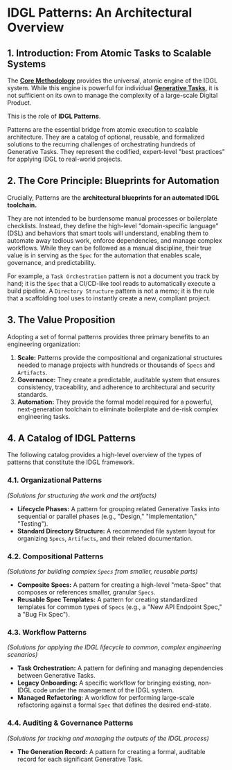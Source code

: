 # IDGL Patterns: An Architectural Overview

## 1. Introduction: From Atomic Tasks to Scalable Systems

The **[Core Methodology](./03-the-artifact-lifecycle.md)** provides the universal, atomic engine of the IDGL system. While this engine is powerful for individual **[Generative Tasks](./03-the-artifact-lifecycle.md#2-anatomy-of-a-generative-task)**, it is not sufficient on its own to manage the complexity of a large-scale Digital Product.

This is the role of **IDGL Patterns**.

Patterns are the essential bridge from atomic execution to scalable architecture. They are a catalog of optional, reusable, and formalized solutions to the recurring challenges of orchestrating hundreds of Generative Tasks. They represent the codified, expert-level "best practices" for applying IDGL to real-world projects.

## 2. The Core Principle: Blueprints for Automation

Crucially, Patterns are the **architectural blueprints for an automated IDGL toolchain.**

They are not intended to be burdensome manual processes or boilerplate checklists. Instead, they define the high-level "domain-specific language" (DSL) and behaviors that smart tools will understand, enabling them to automate away tedious work, enforce dependencies, and manage complex workflows. While they can be followed as a manual discipline, their true value is in serving as the `Spec` for the automation that enables scale, governance, and predictability.

For example, a `Task Orchestration` pattern is not a document you track by hand; it is the `Spec` that a CI/CD-like tool reads to automatically execute a build pipeline. A `Directory Structure` pattern is not a memo; it is the rule that a scaffolding tool uses to instantly create a new, compliant project.

## 3. The Value Proposition

Adopting a set of formal patterns provides three primary benefits to an engineering organization:

1.  **Scale:** Patterns provide the compositional and organizational structures needed to manage projects with hundreds or thousands of `Specs` and `Artifacts`.
2.  **Governance:** They create a predictable, auditable system that ensures consistency, traceability, and adherence to architectural and security standards.
3.  **Automation:** They provide the formal model required for a powerful, next-generation toolchain to eliminate boilerplate and de-risk complex engineering tasks.

## 4. A Catalog of IDGL Patterns

The following catalog provides a high-level overview of the types of patterns that constitute the IDGL framework.

### 4.1. Organizational Patterns
*(Solutions for structuring the work and the artifacts)*

*   **Lifecycle Phases:** A pattern for grouping related Generative Tasks into sequential or parallel phases (e.g., "Design," "Implementation," "Testing").
*   **Standard Directory Structure:** A recommended file system layout for organizing `Specs`, `Artifacts`, and their related documentation.

### 4.2. Compositional Patterns
*(Solutions for building complex `Specs` from smaller, reusable parts)*

*   **Composite Specs:** A pattern for creating a high-level "meta-Spec" that composes or references smaller, granular `Specs`.
*   **Reusable Spec Templates:** A pattern for creating standardized templates for common types of `Specs` (e.g., a "New API Endpoint Spec," a "Bug Fix Spec").

### 4.3. Workflow Patterns
*(Solutions for applying the IDGL lifecycle to common, complex engineering scenarios)*

*   **Task Orchestration:** A pattern for defining and managing dependencies between Generative Tasks.
*   **Legacy Onboarding:** A specific workflow for bringing existing, non-IDGL code under the management of the IDGL system.
*   **Managed Refactoring:** A workflow for performing large-scale refactoring against a formal `Spec` that defines the desired end-state.

### 4.4. Auditing & Governance Patterns
*(Solutions for tracking and managing the outputs of the IDGL process)*

*   **The Generation Record:** A pattern for creating a formal, auditable record for each significant Generative Task.
